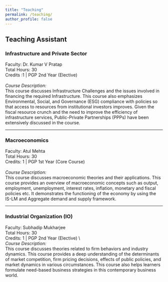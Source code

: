 ```yaml
---
title: "Teaching"
permalink: /teaching/
author_profile: false
---
```


## Teaching Assistant

### Infrastructure and Private Sector

Faculty: Dr. Kumar V Pratap \
Total Hours:  30 \
Credits :1 | PGP 2nd Year (Elective) \
\
*Course Description:* \
This course discusses Infrastructure Challenges and the issues involved in financing the required Infrastructure. This course also emphasizes Environmental, Social, and Governance (ESG) compliance with policies so that access to resources from institutional investors improves. Given the fiscal resource crunch and the need to improve the efficiency of infrastructure services, Public-Private Partnerships (PPPs) have been extensively discussed in the course. 

---

### Macroeconomics  

Faculty: Atul Mehta \
Total Hours: 30 \
Credits: 1 |  PGP 1st Year (Core Course)\
\
*Course Description:* \
This course discusses macroeconomic theories and their applications. This course provides an overview of macroeconomic concepts such as output, employment, unemployment, interest rates, inflation, monetary and fiscal policies etc. It demonstrates the functioning of the economy by using the IS-LM and Aggregate demand and supply framework. 

---

### Industrial Organization (IO)

Faculty: Subhadip Mukharjee \
Total Hours: 30 \
Credits: 1 |  PGP 2nd Year (Elective) \ 
\
*Course Description:* \
This course discusses theories related to firm behaviors and industry dynamics. This course provides a deep understanding of the determinants of market competition, firm pricing decisions, effects of public policies, and market dynamics in various circumstances. This course also helps learners formulate need-based business strategies in this contemporary business world. 

